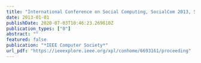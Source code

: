 ```yaml
---
title: "International Conference on Social Computing, SocialCom 2013, SocialCom/PASSAT/BigData/EconCom/BioMedCom 2013, Washington, DC, USA, 8-14 September, 2013"
date: 2013-01-01
publishDate: 2020-07-03T10:46:23.269610Z
publication_types: ["0"]
abstract: ""
featured: false
publication: "*IEEE Computer Society*"
url_pdf: "https://ieeexplore.ieee.org/xpl/conhome/6693161/proceeding"
---
```


